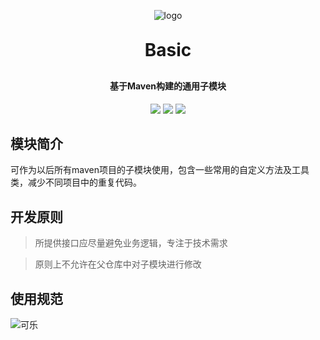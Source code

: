 <p align="center">
	<img alt="logo" src="https://oscimg.oschina.net/oscnet/up-d3d0a9303e11d522a06cd263f3079027715.png">
</p>
<h1 align="center" style="margin: 30px 0 30px; font-weight: bold;">Basic</h1>
<h4 align="center">基于Maven构建的通用子模块</h4>
<p align="center">
	<a href="https://gitee.com/y_project/RuoYi-Vue/stargazers"><img src="https://gitee.com/y_project/RuoYi-Vue/badge/star.svg?theme=dark"></a>
	<a href="https://gitee.com/y_project/RuoYi-Vue"><img src="https://img.shields.io/badge/RuoYi-v3.8.1-brightgreen.svg"></a>
	<a href="https://gitee.com/y_project/RuoYi-Vue/blob/master/LICENSE"><img src="https://img.shields.io/github/license/mashape/apistatus.svg"></a>
</p>



## 模块简介

可作为以后所有maven项目的子模块使用，包含一些常用的自定义方法及工具类，减少不同项目中的重复代码。

## 开发原则

> 所提供接口应尽量避免业务逻辑，专注于技术需求

> 原则上不允许在父仓库中对子模块进行修改

## 使用规范

![可乐](https://gitee.com/yuanyingshuo/pic-md1/raw/master/1e4eccdb0db03cde.jpg)
